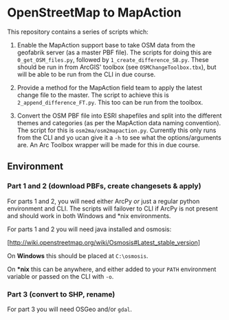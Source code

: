 # OpenStreetMap to MapAction

This repository contains a series of scripts which:

1. Enable the MapAction support base to take OSM data from the geofabrik server
   (as a master PBF file). The scripts for doing this are `0_get_OSM_files.py`,
   followed by `1_create_difference_SB.py`. These should be run in from ArcGIS'
   toolbox (see `OSMChangeToolbox.tbx`), but will be able to be run from the
   CLI in due course.

2. Provide a method for the MapAction field team to apply the latest change
   file to the master. The script to achieve this is
   `2_append_difference_FT.py`. This too can be run from the toolbox.

3. Convert the OSM PBF file into ESRI shapefiles and split into the different
   themes and categories (as per the MapAction data naming convention). The
   script for this is `osm2ma/osm2mapaction.py`. Currently this only runs from
   the CLI and yo ucan give it a `-h` to see what the options/arguments are. An
   Arc Toolbox wrapper will be made for this in due course.

## Environment

### Part 1 and 2 (download PBFs, create changesets & apply)

For parts 1 and 2, you will need either ArcPy *or* just a regular python
environment and CLI. The scripts will failover to CLI if ArcPy is not present
and should work in both Windows and \*nix environments.

For parts 1 and 2 you will need java installed and osmosis:

[http://wiki.openstreetmap.org/wiki/Osmosis#Latest_stable_version]

On **Windows** this should be placed at `C:\osmosis`.

On **\*nix** this can be anywhere, and either added to your `PATH` environment
variable or passed on the CLI with `-o`.

### Part 3 (convert to SHP, rename)

For part 3 you will need OSGeo and/or `gdal`.
